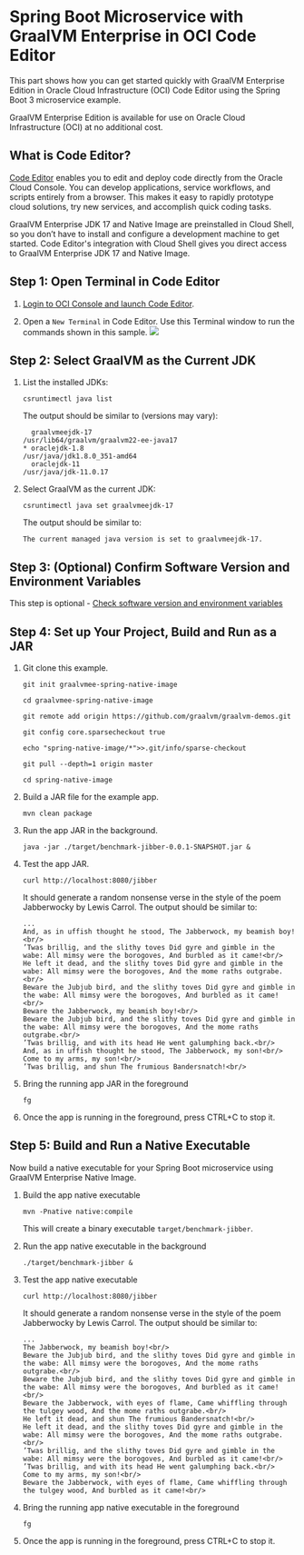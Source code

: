 # Spring Boot Microservice with GraalVM Enterprise in OCI Code Editor

This part shows how you can get started quickly with GraalVM Enterprise Edition in Oracle Cloud Infrastructure (OCI) Code Editor using the Spring Boot 3 microservice example.

GraalVM Enterprise Edition is available for use on Oracle Cloud Infrastructure (OCI) at no additional cost.
## What is Code Editor?

[Code Editor](https://www.oracle.com/devops/code-editor/) enables you to edit and deploy code directly from the Oracle Cloud Console. You can develop applications, service workflows, and scripts entirely from a browser. This makes it easy to rapidly prototype cloud solutions, try new services, and accomplish quick coding tasks.

GraalVM Enterprise JDK 17 and Native Image are preinstalled in Cloud Shell, so you don’t have to install and configure a development machine to get started. Code Editor's integration with Cloud Shell gives you direct access to GraalVM Enterprise JDK 17 and Native Image.

## Step 1: Open Terminal in Code Editor 

1. [Login to OCI Console and launch Code Editor](https://cloud.oracle.com/?bdcstate=maximized&codeeditor=true).

2. Open a `New Terminal` in Code Editor. Use this Terminal window to run the commands shown in this sample.
![](./images/oci-ce-terminal.png)

## Step 2: Select GraalVM as the Current JDK 

1. List the installed JDKs:

    ```shell
    csruntimectl java list
    ```

    The output should be similar to (versions may vary):

    ```shell
      graalvmeejdk-17                                               /usr/lib64/graalvm/graalvm22-ee-java17
    * oraclejdk-1.8                                                           /usr/java/jdk1.8.0_351-amd64
      oraclejdk-11                                                                   /usr/java/jdk-11.0.17
    ```

2. Select GraalVM as the current JDK:

    ```shell
    csruntimectl java set graalvmeejdk-17
    ```

    The output should be similar to:

    ```shell
    The current managed java version is set to graalvmeejdk-17.
    ```

## Step 3: (Optional) Confirm Software Version and Environment Variables

This step is optional - [Check software version and environment variables](../_common/README-check-version-env-vars.md)

## Step 4: Set up Your Project, Build and Run as a JAR

1. Git clone this example.

    ```shell
    git init graalvmee-spring-native-image

    cd graalvmee-spring-native-image

    git remote add origin https://github.com/graalvm/graalvm-demos.git

    git config core.sparsecheckout true

    echo "spring-native-image/*">>.git/info/sparse-checkout

    git pull --depth=1 origin master

    cd spring-native-image

    ```

2. Build a JAR file for the example app.

    ```shell
    mvn clean package
    ```

3. Run the app JAR in the background.

    ```shell
    java -jar ./target/benchmark-jibber-0.0.1-SNAPSHOT.jar &
    ```

4. Test the app JAR. 

    ```shell
    curl http://localhost:8080/jibber
    ```

    It should generate a random nonsense verse in the style of the poem Jabberwocky by Lewis Carrol. The output should be similar to:

    ```shell
    ...
    And, as in uffish thought he stood, The Jabberwock, my beamish boy!<br/>
    ’Twas brillig, and the slithy toves Did gyre and gimble in the wabe: All mimsy were the borogoves, And burbled as it came!<br/>
    He left it dead, and the slithy toves Did gyre and gimble in the wabe: All mimsy were the borogoves, And the mome raths outgrabe.<br/>
    Beware the Jubjub bird, and the slithy toves Did gyre and gimble in the wabe: All mimsy were the borogoves, And burbled as it came!<br/>
    Beware the Jabberwock, my beamish boy!<br/>
    Beware the Jubjub bird, and the slithy toves Did gyre and gimble in the wabe: All mimsy were the borogoves, And the mome raths outgrabe.<br/>
    ’Twas brillig, and with its head He went galumphing back.<br/>
    And, as in uffish thought he stood, The Jabberwock, my son!<br/>
    Come to my arms, my son!<br/>
    ’Twas brillig, and shun The frumious Bandersnatch!<br/>
    ```

5. Bring the running app JAR in the foreground

    ```shell
    fg
    ```

6. Once the app is running in the foreground, press CTRL+C to stop it.

## Step 5: Build and Run a Native Executable

Now build a native executable for your Spring Boot microservice using GraalVM Enterprise Native Image.

1. Build the app native executable

    ```shell
    mvn -Pnative native:compile
    ```
    This will create a binary executable `target/benchmark-jibber`. 

2. Run the app native executable in the background

    ```shell
    ./target/benchmark-jibber &
    ```

3. Test the app native executable

    ```shell
    curl http://localhost:8080/jibber
    ```
    It should generate a random nonsense verse in the style of the poem Jabberwocky by Lewis Carrol. The output should be similar to:

    ```shell
    ...
    The Jabberwock, my beamish boy!<br/>
    Beware the Jubjub bird, and the slithy toves Did gyre and gimble in the wabe: All mimsy were the borogoves, And the mome raths outgrabe.<br/>
    Beware the Jubjub bird, and the slithy toves Did gyre and gimble in the wabe: All mimsy were the borogoves, And burbled as it came!<br/>
    Beware the Jabberwock, with eyes of flame, Came whiffling through the tulgey wood, And the mome raths outgrabe.<br/>
    He left it dead, and shun The frumious Bandersnatch!<br/>
    He left it dead, and the slithy toves Did gyre and gimble in the wabe: All mimsy were the borogoves, And the mome raths outgrabe.<br/>
    ’Twas brillig, and the slithy toves Did gyre and gimble in the wabe: All mimsy were the borogoves, And burbled as it came!<br/>
    ’Twas brillig, and with its head He went galumphing back.<br/>
    Come to my arms, my son!<br/>
    Beware the Jabberwock, with eyes of flame, Came whiffling through the tulgey wood, And burbled as it came!<br/>
    ```

4. Bring the running app native executable in the foreground

    ```shell
    fg
    ```

5. Once the app is running in the foreground, press CTRL+C to stop it.
